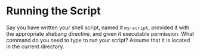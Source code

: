 # Running the Script

Say you have written your shell script, named it `my-script`, provided it with the appropriate shebang directive, and given it executable permission.
What command do you need to type to run your script?
Assume that it is located in the current directory.
